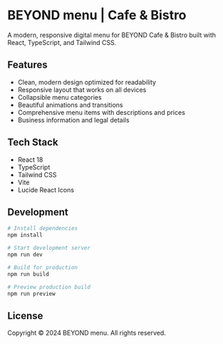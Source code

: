 # BEYOND menu | Cafe & Bistro

A modern, responsive digital menu for BEYOND Cafe & Bistro built with React, TypeScript, and Tailwind CSS.

## Features

- Clean, modern design optimized for readability
- Responsive layout that works on all devices
- Collapsible menu categories
- Beautiful animations and transitions
- Comprehensive menu items with descriptions and prices
- Business information and legal details

## Tech Stack

- React 18
- TypeScript
- Tailwind CSS
- Vite
- Lucide React Icons

## Development

```bash
# Install dependencies
npm install

# Start development server
npm run dev

# Build for production
npm run build

# Preview production build
npm run preview
```

## License

Copyright © 2024 BEYOND menu. All rights reserved.